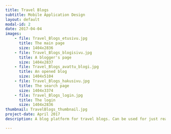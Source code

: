 ```yaml
---
title: Travel Blogs
subtitle: Mobile Application Design
layout: default
modal-id: 2
date: 2017-04-04
images: 
    - file: Travel_Blogs_etusivu.jpg
      title: The main page
      size: 1404x2836
    - file: Travel_Blogs_blogisivu.jpg
      title: A blogger's page
      size: 1404x2837
    - file: Travel_Blogs_avattu_blogi.jpg
      title: An opened blog
      size: 1404x5104
    - file: Travel_Blogs_hakusivu.jpg
      title: The search page
      size: 1404x3374
    - file: Travel_Blogs_login.jpg
      title: The login
      size: 1404x2836
thumbnail: TravelBlogs_thumbnail.jpg
project-date: April 2017
description: A blog platform for travel blogs. Can be used for just reading and searching for blogs and blog posts or then creating a blog and posts. 

---
```

